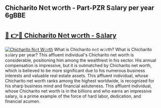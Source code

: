 ## Chicharito N𝚎t w𝚘rth - Part-PZR S𝚊lary per year 6gBBE

# <h2><a href="http://gc4mh8v.nevu.top/?p=Chicharito">🔗 👉🔴 Chicharito N𝚎t w𝚘rth - S𝚊lary</a></h2>

[![Chicharito N𝚎t W𝚘rth](https://i.imgur.com/Oavwk0R.jpeg)](http://gc4mh8v.nevu.top/?p=Chicharito)
What is Chicharito n𝚎t w𝚘rth? What is Chicharito s𝚊lary per year?
This affluent individual's Chicharito net worth is considerable, positioning him among the wealthiest in his sector. His annual compensation is impressive, but it is outmatched by Chicharito net worth, which is believed to be more significant due to his numerous business interests and valuable real estate assets. This affluent individual, whose Chicharito net worth ranks among the highest worldwide, is recognized for his sharp business mind and financial astuteness. This affluent individual, whose Chicharito net worth is in the billions and who earns an impressive salary, is a prime example of the force of hard labor, dedication, and financial acumen.
